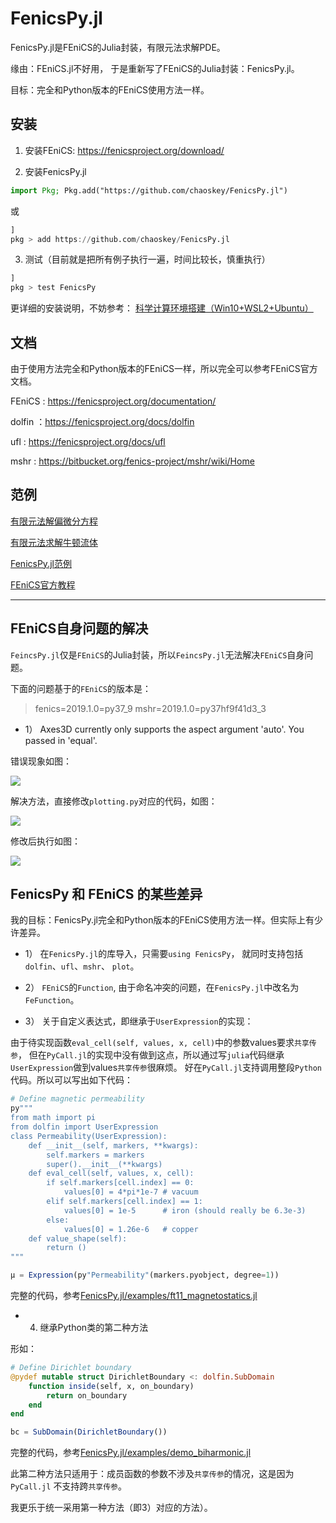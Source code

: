 # FenicsPy.jl

FenicsPy.jl是FEniCS的Julia封装，有限元法求解PDE。 

缘由：FEniCS.jl不好用， 于是重新写了FEniCS的Julia封装：FenicsPy.jl。

目标：完全和Python版本的FEniCS使用方法一样。

## 安装

1.  安装FEniCS:     https://fenicsproject.org/download/

2.  安装FenicsPy.jl

```julia
import Pkg; Pkg.add("https://github.com/chaoskey/FenicsPy.jl")
```

或

```julia
]
pkg > add https://github.com/chaoskey/FenicsPy.jl
```

3. 测试（目前就是把所有例子执行一遍，时间比较长，慎重执行）

```julia
]
pkg > test FenicsPy
```

更详细的安装说明，不妨参考： [科学计算环境搭建（Win10+WSL2+Ubuntu）](https://chaoskey.gitee.io/notes/docs/julia/0095/)

## 文档

由于使用方法完全和Python版本的FEniCS一样，所以完全可以参考FEniCS官方文档。

FEniCS : https://fenicsproject.org/documentation/

dolfin ：https://fenicsproject.org/docs/dolfin

ufl : https://fenicsproject.org/docs/ufl

mshr : https://bitbucket.org/fenics-project/mshr/wiki/Home

## 范例

[有限元法解偏微分方程](https://chaoskey.gitee.io/notes/docs/julia/0094/)

[有限元法求解牛顿流体](https://chaoskey.gitee.io/notes/docs/julia/0096/)

[FenicsPy.jl范例](https://gitee.com/chaoskey/FenicsPy.jl/tree/master/examples)

[FEniCS官方教程](https://fenicsproject.org/tutorial/) 

----------------------------------------

## FEniCS自身问题的解决

`FeincsPy.jl`仅是`FEniCS`的Julia封装，所以`FeincsPy.jl`无法解决`FEniCS`自身问题。

下面的问题基于的`FEniCS`的版本是：

> fenics=2019.1.0=py37_9
> mshr=2019.1.0=py37hf9f41d3_3


- 1） Axes3D currently only supports the aspect argument 'auto'. You passed in 'equal'.

错误现象如图：

![](https://chaoskey.github.io/notes/001.jpg)

解决方法，直接修改`plotting.py`对应的代码，如图：

![](https://chaoskey.github.io/notes/003.jpg)

修改后执行如图：

![](https://chaoskey.github.io/notes/002.jpg)


## FenicsPy 和 FEniCS 的某些差异

我的目标：FenicsPy.jl完全和Python版本的FEniCS使用方法一样。但实际上有少许差异。

- 1） 在`FenicsPy.jl`的库导入，只需要`using FenicsPy`， 就同时支持包括`dolfin`、`ufl`、`mshr`、 `plot`。

- 2） `FEniCS`的`Function`, 由于命名冲突的问题，在`FenicsPy.jl`中改名为`FeFunction`。

- 3） 关于自定义表达式，即继承于`UserExpression`的实现：

由于待实现函数`eval_cell(self, values, x, cell)`中的参数values要求`共享传参`， 但在`PyCall.jl`的实现中没有做到这点，所以通过写`julia`代码继承`UserExpression`做到values`共享传参`很麻烦。 好在`PyCall.jl`支持调用整段`Python`代码。所以可以写出如下代码：

```julia
# Define magnetic permeability
py"""
from math import pi
from dolfin import UserExpression
class Permeability(UserExpression):
    def __init__(self, markers, **kwargs):
        self.markers = markers
        super().__init__(**kwargs)
    def eval_cell(self, values, x, cell):
        if self.markers[cell.index] == 0:
            values[0] = 4*pi*1e-7 # vacuum
        elif self.markers[cell.index] == 1:
            values[0] = 1e-5      # iron (should really be 6.3e-3)
        else:
            values[0] = 1.26e-6   # copper
    def value_shape(self):
        return ()
"""

μ = Expression(py"Permeability"(markers.pyobject, degree=1))
```

完整的代码，参考[FenicsPy.jl/examples/ft11_magnetostatics.jl](https://gitee.com/chaoskey/FenicsPy.jl/blob/master/examples/ft11_magnetostatics.jl)

- 4) 继承Python类的第二种方法

形如：

```julia
# Define Dirichlet boundary
@pydef mutable struct DirichletBoundary <: dolfin.SubDomain
    function inside(self, x, on_boundary)
        return on_boundary
    end
end

bc = SubDomain(DirichletBoundary())
```

完整的代码，参考[FenicsPy.jl/examples/demo_biharmonic.jl](https://gitee.com/chaoskey/FenicsPy.jl/blob/master/examples/demo_biharmonic.jl)


此第二种方法只适用于：成员函数的参数不涉及`共享传参`的情况，这是因为`PyCall.jl` 不支持跨`共享传参`。 

我更乐于统一采用第一种方法（即3）对应的方法）。


